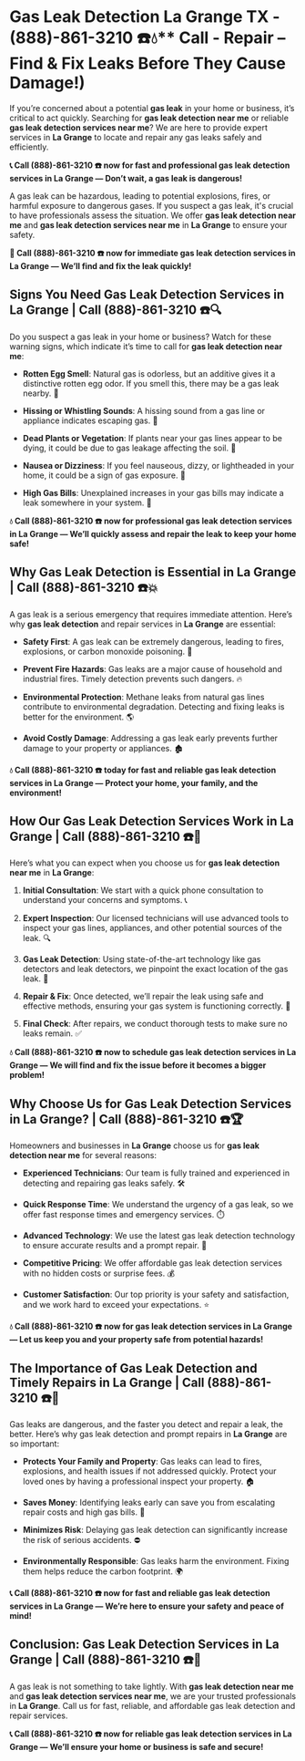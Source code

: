 # Gas Leak Detection La Grange TX - (888)-861-3210 ☎️💧** Call - Repair – Find & Fix Leaks Before They Cause Damage!)

If you’re concerned about a potential **gas leak** in your home or business, it’s critical to act quickly. Searching for **gas leak detection near me** or reliable **gas leak detection services near me**? We are here to provide expert services in **La Grange** to locate and repair any gas leaks safely and efficiently.

**📞 Call (888)-861-3210 ☎️ now for fast and professional gas leak detection services in La Grange — Don’t wait, a gas leak is dangerous!**

A gas leak can be hazardous, leading to potential explosions, fires, or harmful exposure to dangerous gases. If you suspect a gas leak, it's crucial to have professionals assess the situation. We offer **gas leak detection near me** and **gas leak detection services near me** in **La Grange** to ensure your safety.

**🚨 Call (888)-861-3210 ☎️ now for immediate gas leak detection services in La Grange — We’ll find and fix the leak quickly!**

## **Signs You Need Gas Leak Detection Services in La Grange | Call (888)-861-3210 ☎️🔍**

Do you suspect a gas leak in your home or business? Watch for these warning signs, which indicate it’s time to call for **gas leak detection near me**:

- **Rotten Egg Smell**: Natural gas is odorless, but an additive gives it a distinctive rotten egg odor. If you smell this, there may be a gas leak nearby. 💨
- **Hissing or Whistling Sounds**: A hissing sound from a gas line or appliance indicates escaping gas. 📣
- **Dead Plants or Vegetation**: If plants near your gas lines appear to be dying, it could be due to gas leakage affecting the soil. 🌱
- **Nausea or Dizziness**: If you feel nauseous, dizzy, or lightheaded in your home, it could be a sign of gas exposure. 🤢
- **High Gas Bills**: Unexplained increases in your gas bills may indicate a leak somewhere in your system. 💸

**💧 Call (888)-861-3210 ☎️ now for professional gas leak detection services in La Grange — We’ll quickly assess and repair the leak to keep your home safe!**

## **Why Gas Leak Detection is Essential in La Grange | Call (888)-861-3210 ☎️💥**

A gas leak is a serious emergency that requires immediate attention. Here’s why **gas leak detection** and repair services in **La Grange** are essential:

- **Safety First**: A gas leak can be extremely dangerous, leading to fires, explosions, or carbon monoxide poisoning. 🛑
- **Prevent Fire Hazards**: Gas leaks are a major cause of household and industrial fires. Timely detection prevents such dangers. 🔥
- **Environmental Protection**: Methane leaks from natural gas lines contribute to environmental degradation. Detecting and fixing leaks is better for the environment. 🌎
- **Avoid Costly Damage**: Addressing a gas leak early prevents further damage to your property or appliances. 🏚️

**💧 Call (888)-861-3210 ☎️ today for fast and reliable gas leak detection services in La Grange — Protect your home, your family, and the environment!**

## **How Our Gas Leak Detection Services Work in La Grange | Call (888)-861-3210 ☎️🔧**

Here’s what you can expect when you choose us for **gas leak detection near me** in **La Grange**:

1. **Initial Consultation**: We start with a quick phone consultation to understand your concerns and symptoms. 📞
2. **Expert Inspection**: Our licensed technicians will use advanced tools to inspect your gas lines, appliances, and other potential sources of the leak. 🔍
3. **Gas Leak Detection**: Using state-of-the-art technology like gas detectors and leak detectors, we pinpoint the exact location of the gas leak. 🔬
4. **Repair & Fix**: Once detected, we’ll repair the leak using safe and effective methods, ensuring your gas system is functioning correctly. 🔧
5. **Final Check**: After repairs, we conduct thorough tests to make sure no leaks remain. ✅

**💧 Call (888)-861-3210 ☎️ now to schedule gas leak detection services in La Grange — We will find and fix the issue before it becomes a bigger problem!**

## **Why Choose Us for Gas Leak Detection Services in La Grange? | Call (888)-861-3210 ☎️🏆**

Homeowners and businesses in **La Grange** choose us for **gas leak detection near me** for several reasons:

- **Experienced Technicians**: Our team is fully trained and experienced in detecting and repairing gas leaks safely. 🛠️
- **Quick Response Time**: We understand the urgency of a gas leak, so we offer fast response times and emergency services. ⏱️
- **Advanced Technology**: We use the latest gas leak detection technology to ensure accurate results and a prompt repair. 🧪
- **Competitive Pricing**: We offer affordable gas leak detection services with no hidden costs or surprise fees. 💰
- **Customer Satisfaction**: Our top priority is your safety and satisfaction, and we work hard to exceed your expectations. ⭐

**💧 Call (888)-861-3210 ☎️ now for gas leak detection services in La Grange — Let us keep you and your property safe from potential hazards!**

## **The Importance of Gas Leak Detection and Timely Repairs in La Grange | Call (888)-861-3210 ☎️🚨**

Gas leaks are dangerous, and the faster you detect and repair a leak, the better. Here’s why gas leak detection and prompt repairs in **La Grange** are so important:

- **Protects Your Family and Property**: Gas leaks can lead to fires, explosions, and health issues if not addressed quickly. Protect your loved ones by having a professional inspect your property. 🏠
- **Saves Money**: Identifying leaks early can save you from escalating repair costs and high gas bills. 💸
- **Minimizes Risk**: Delaying gas leak detection can significantly increase the risk of serious accidents. ⛔
- **Environmentally Responsible**: Gas leaks harm the environment. Fixing them helps reduce the carbon footprint. 🌍

**📞 Call (888)-861-3210 ☎️ now for fast and reliable gas leak detection services in La Grange — We’re here to ensure your safety and peace of mind!**

## **Conclusion: Gas Leak Detection Services in La Grange | Call (888)-861-3210 ☎️💨**

A gas leak is not something to take lightly. With **gas leak detection near me** and **gas leak detection services near me**, we are your trusted professionals in **La Grange**. Call us for fast, reliable, and affordable gas leak detection and repair services.

**📞 Call (888)-861-3210 ☎️ now for reliable gas leak detection services in La Grange — We’ll ensure your home or business is safe and secure!**
